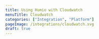 ```yaml
---
title: Using Humio with Cloudwatch
menuTitle: Cloudwatch
categories: ["Integration", "Platform"]
pageImage: /integrations/cloudwatch.svg
draft: true
---
```

